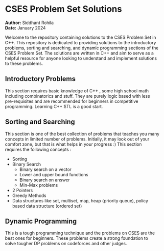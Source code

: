 # CSES Problem Set Solutions

**Author:** Siddhant Rohila
<br>
**Date:** January 2024

Welcome to the repository containing solutions to the CSES Problem Set in C++. This repository is dedicated to providing solutions to the introductory problems, sorting and searching, and dynamic programming sections of the CSES Problem Set. The solutions are written in C++ and aim to serve as a helpful resource for anyone looking to understand and implement solutions to these problems.

## Introductory Problems
This section requires basic knowledge of C++ , some high school math including combinatorics and stuff. They are purely logic based with less pre-requisites and are recommended for beginners in competitive programming. Learning C++ STL is a good start.

## Sorting and Searching
This section is one of the best collection of problems that teaches you many concepts in limited number of problems. Initially, it may look out of your comfort zone, but that is what helps in your progress :)
This section requires the following concepts :
- Sorting
- Binary Search
     - Binary search on a vector
     - Lower and upper bound functions
     - Binary search on answer
     - Min-Max problems
- 2 Pointers
- Greedy Methods
- Data structures like set, multiset, map, heap (priority queue), policy based data structure (ordered set)

## Dynamic Programming 
This is a tough programming technique and the problems on CSES are the best ones for beginners. These problems create a strong foundation to solve tougher DP problems on codeforces and other judges.

  

